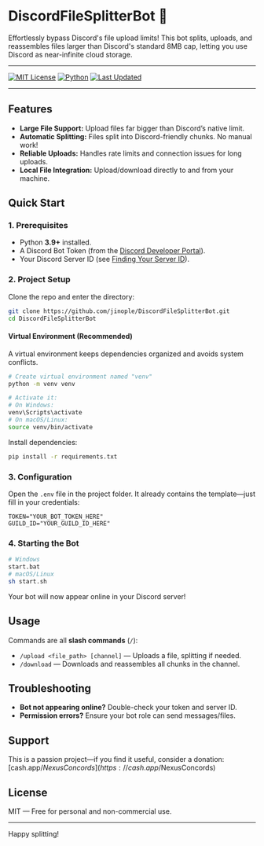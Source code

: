 # DiscordFileSplitterBot 🤖

Effortlessly bypass Discord's file upload limits! This bot splits, uploads, and reassembles files larger than Discord's standard 8MB cap, letting you use Discord as near-infinite cloud storage.

---

[![MIT License](https://img.shields.io/github/license/jinople/DiscordFileSplitterBot)](LICENSE)
[![Python](https://img.shields.io/badge/python-3.9%2B-blue.svg)](https://www.python.org/)
[![Last Updated](https://img.shields.io/github/last-commit/jinople/DiscordFileSplitterBot)](https://github.com/jinople/DiscordFileSplitterBot/commits/main)

---

## Features

- **Large File Support:** Upload files far bigger than Discord’s native limit.
- **Automatic Splitting:** Files split into Discord-friendly chunks. No manual work!
- **Reliable Uploads:** Handles rate limits and connection issues for long uploads.
- **Local File Integration:** Upload/download directly to and from your machine.

## Quick Start

### 1. Prerequisites

- Python **3.9+** installed.
- A Discord Bot Token (from the [Discord Developer Portal](https://discord.com/developers/applications)).
- Your Discord Server ID (see [Finding Your Server ID](#finding-your-server-id)).

### 2. Project Setup

Clone the repo and enter the directory:
```bash
git clone https://github.com/jinople/DiscordFileSplitterBot.git
cd DiscordFileSplitterBot
```

#### Virtual Environment (Recommended)

A virtual environment keeps dependencies organized and avoids system conflicts.

```bash
# Create virtual environment named "venv"
python -m venv venv

# Activate it:
# On Windows:
venv\Scripts\activate
# On macOS/Linux:
source venv/bin/activate
```

Install dependencies:
```bash
pip install -r requirements.txt
```

### 3. Configuration

Open the `.env` file in the project folder. It already contains the template—just fill in your credentials:
```env
TOKEN="YOUR_BOT_TOKEN_HERE"
GUILD_ID="YOUR_GUILD_ID_HERE"
```

### 4. Starting the Bot

```bash
# Windows
start.bat
# macOS/Linux
sh start.sh
```

Your bot will now appear online in your Discord server!

## Usage

Commands are all **slash commands** (`/`):

- `/upload <file_path> [channel]` — Uploads a file, splitting if needed.
- `/download` — Downloads and reassembles all chunks in the channel.

## Troubleshooting

- **Bot not appearing online?** Double-check your token and server ID.
- **Permission errors?** Ensure your bot role can send messages/files.

## Support

This is a passion project—if you find it useful, consider a donation: [cash.app/$NexusConcords](https://cash.app/$NexusConcords)

## License

MIT — Free for personal and non-commercial use.

---

Happy splitting!
